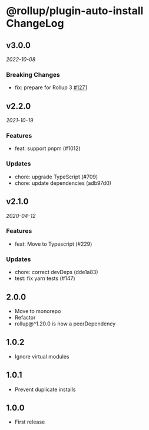 # @rollup/plugin-auto-install ChangeLog

## v3.0.0

_2022-10-08_

### Breaking Changes

- fix: prepare for Rollup 3 [#1271](https://github.com/rollup/plugins/pull/1271)

## v2.2.0

_2021-10-19_

### Features

- feat: support pnpm (#1012)

### Updates

- chore: upgrade TypeScript (#709)
- chore: update dependencies (adb97d0)

## v2.1.0

_2020-04-12_

### Features

- feat: Move to Typescript (#229)

### Updates

- chore: correct devDeps (dde1a83)
- test: fix yarn tests (#147)

## 2.0.0

- Move to monorepo
- Refactor
- rollup@^1.20.0 is now a peerDependency

## 1.0.2

- Ignore virtual modules

## 1.0.1

- Prevent duplicate installs

## 1.0.0

- First release
